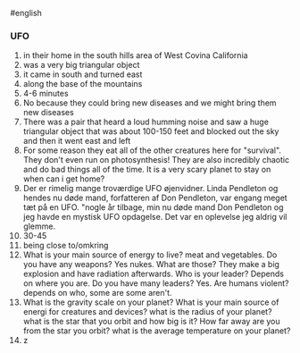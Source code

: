 #english 
### UFO
1. in their home in the south hills area of West Covina California
2. was a very big triangular object
3. it came in south and turned east
4. along the base of the mountains
5. 4-6 minutes
6. No because they could bring new diseases and we might bring them new diseases
7. There was a pair that heard a loud humming noise and saw a huge triangular object that was about 100-150 feet and blocked out the sky and then it went east and left
8. For some reason they eat all of the other creatures here for "survival". They don't even run on photosynthesis! They are also incredibly chaotic and do bad things all of the time. It is a very scary planet to stay on when can i get home?
9. Der er rimelig mange troværdige UFO øjenvidner. Linda Pendleton og hendes nu døde mand, forfatteren af Don Pendleton, var engang meget tæt på en UFO. "nogle år tilbage, min nu døde mand Don Pendleton og jeg havde en mystisk UFO opdagelse. Det var en oplevelse jeg aldrig vil glemme.
10. 30-45
11. being close to/omkring
12. What is your main source of energy to live? meat and vegetables. Do you have any weapons? Yes nukes. What are those? They make a big explosion and have radiation afterwards. Who is your leader? Depends on where you are. Do you have many leaders? Yes. Are humans violent? depends on who, some are some aren't.
13. What is the gravity scale on your planet? What is your main source of energi for creatures and devices? what is the radius of your planet? what is the star that you orbit and how big is it? How far away are you from the star you orbit? what is the average temperature on your planet?
14. z